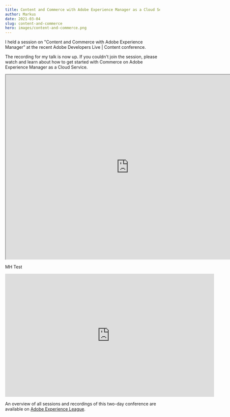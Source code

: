 ```yaml
---
title: Content and Commerce with Adobe Experience Manager as a Cloud Service
author: Markus
date: 2021-03-04
slug: content-and-commerce
hero: images/content-and-commerce.png
---
```

I held a session on "Content and Commerce with Adobe Experience Manager" at the recent Adobe Developers Live | Content conference.

The recording for my talk is now up. If you couldn't join the session, please watch and learn about how to get started with Commerce on Adobe Experience Manager as a Cloud Service.

<iframe allowfullscreen="" src="https://video.tv.adobe.com/v/331851/?quality=12&amp;learn=on&amp;hidetitle=true&amp;captions=eng" style="width: 800px; height: 600px;"><source src="https://video.tv.adobe.com/v/331851/?quality=12&learn=on&hidetitle=true" type="" /><p>Your browser does not support the iframe element.</p></iframe>

MH Test

<div class="embedVideo-container css-0">
            <iframe width="680" height="400" src="https://video.tv.adobe.com/v/331851/?quality=12&amp;learn=on&amp;hidetitle=true&amp;captions=eng" class="embedVideo-iframe" allowfullscreen="" style="border: 0px;"></iframe>
        </div>


An overview of all sessions and recordings of this two-day conference are available on [Adobe Experience League](https://experienceleague.adobe.com/docs/adobe-developers-live-events/events/content/feb2021/overview.html?lang=en#content).